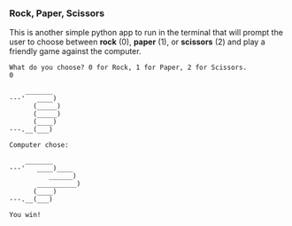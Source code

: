 ### Rock, Paper, Scissors

This is another simple python app to run in the terminal that will prompt the user to choose between **rock** (0), **paper** (1), or **scissors** (2) and play a friendly game against the computer.

```
What do you choose? 0 for Rock, 1 for Paper, 2 for Scissors.
0

    _______
---'   ____)
      (_____)
      (_____)
      (____)
---.__(___)

Computer chose:

    _______
---'   ____)____
          ______)
       __________)
      (____)
---.__(___)

You win!
```
